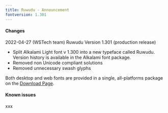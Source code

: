 ```yaml
---
title: Ruwudu - Announcement
fontversion: 1.301
---
```


#### Changes

2022-04-27 (WSTech team) Ruwudu Version 1.301 (production release)

- Split Alkalami Light font v 1.300 into a new typeface called Ruwudu. Version history is available in the Alkalami font package.
- Removed non Unicode compliant solutions
- Removed unnecessary swash glyphs

Both desktop and web fonts are provided in a single, all-platforms package on the [Download Page](https://software.sil.org/ruwudu#download).

#### Known issues

xxx
